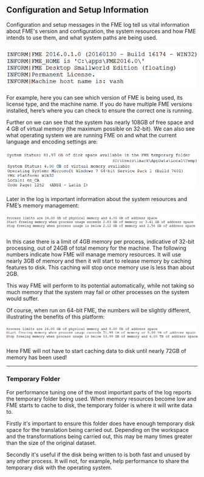 ## Configuration and Setup Information ##

Configuration and setup messages in the FME log tell us vital information about FME's version and configuration, the system resources and how FME intends to use them, and what system paths are being used.

![](./Images/Img2.03.LogConfigSection.png)

For example, here you can see which version of FME is being used, its license type, and the machine name. If you do have multiple FME versions installed, here’s where you can check to ensure the correct one is running.

Further on we can see that the system has nearly 108GB of free space and 4 GB of virtual memory (the maximum possible on 32-bit). We can also see what operating system we are running FME on and what the current language and encoding settings are:

![](./Images/Img2.04.LogConfigSection2.png)


Later in the log is important information about the system resources and FME’s memory management:

![](./Images/Img2.05.LogConfigSection3.png)

In this case there is a limit of 4GB memory per process, indicative of 32-bit processing, out of 24GB of total memory for the machine. The following numbers indicate how FME will manage memory resources. It will use nearly 3GB of memory and then it will start to release memory by caching features to disk. This caching will stop once memory use is less than about 2GB.

This way FME will perform to its potential automatically, while not taking so much memory that the system may fail or other processes on the system would suffer.

Of course, when run on 64-bit FME, the numbers will be slightly different, illustrating the benefits of this platform:

![](./Images/Img2.06.LogConfigSection64-bit.png)

Here FME will not have to start caching data to disk until nearly 72GB of memory has been used!

---

### Temporary Folder ###

For performance tuning one of the most important parts of the log reports the temporary folder being used. When memory resources become low and FME starts to cache to disk, the temporary folder is where it will write data to.

Firstly it's important to ensure this folder does have enough temporary disk space for the translation being carried out. Depending on the workspace and the transformations being carried out, this may be many times greater than the size of the original dataset.

Secondly it's useful if the disk being written to is both fast and unused by any other process. It will not, for example, help performance to share the temporary disk with the operating system.